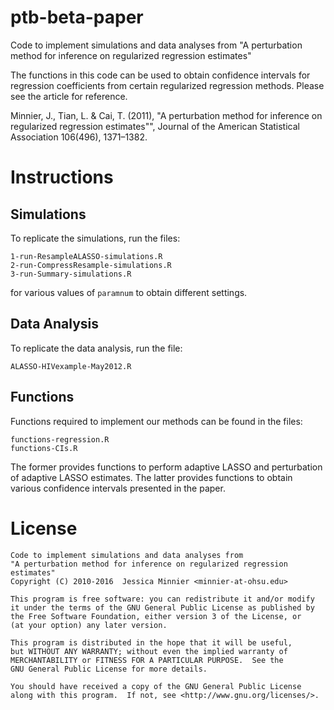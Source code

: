 # ptb-beta-paper
Code to implement simulations and data analyses from "A perturbation method for inference on regularized regression estimates"

The functions in this code can be used to obtain confidence intervals for regression coefficients from certain regularized regression methods. Please see the article for reference.

Minnier, J., Tian, L. & Cai, T. (2011), "A perturbation method for inference on regularized regression estimates"", Journal of the American Statistical Association 106(496), 1371–1382.

# Instructions

## Simulations

To replicate the simulations, run the files:

    1-run-ResampleALASSO-simulations.R
    2-run-CompressResample-simulations.R
    3-run-Summary-simulations.R

for various values of `paramnum` to obtain different settings.

## Data Analysis

To replicate the data analysis, run the file:

    ALASSO-HIVexample-May2012.R

## Functions

Functions required to implement our methods can be found in the files:

    functions-regression.R
    functions-CIs.R

The former provides functions to perform adaptive LASSO and perturbation of adaptive LASSO estimates. The latter provides functions to obtain various confidence intervals presented in the paper.

# License

    Code to implement simulations and data analyses from 
    "A perturbation method for inference on regularized regression estimates"
    Copyright (C) 2010-2016  Jessica Minnier <minnier-at-ohsu.edu>

    This program is free software: you can redistribute it and/or modify
    it under the terms of the GNU General Public License as published by
    the Free Software Foundation, either version 3 of the License, or
    (at your option) any later version.

    This program is distributed in the hope that it will be useful,
    but WITHOUT ANY WARRANTY; without even the implied warranty of
    MERCHANTABILITY or FITNESS FOR A PARTICULAR PURPOSE.  See the
    GNU General Public License for more details.

    You should have received a copy of the GNU General Public License
    along with this program.  If not, see <http://www.gnu.org/licenses/>.
